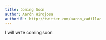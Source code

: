 ```yaml
---
title: Coming Soon
author: Aarón Hinojosa
authorURL: http://twitter.com/aaron_cadillac
---
```


I will write coming soon
